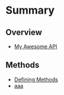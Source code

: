 # Summary

## Overview

* [My Awesome API](README.md)

## Methods

* [Defining Methods](methods.md)
* [aaa](aaa.md)

